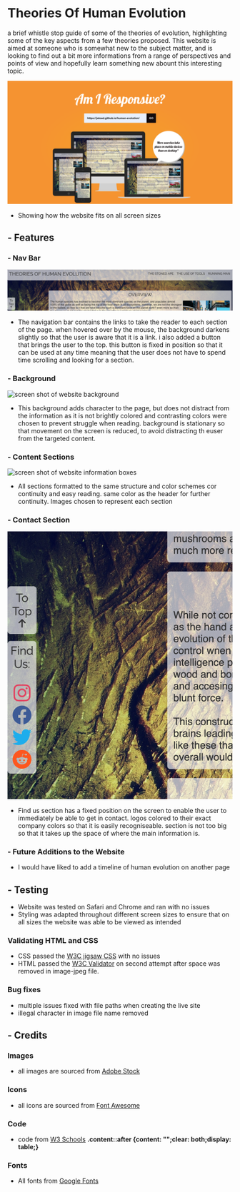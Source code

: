 # Theories Of Human Evolution
a brief whistle stop guide of some of the theories of evolution, highlighting some of the key aspects from a few theories
proposed. This website is aimed at someone who is somewhat new to the subject matter, and is looking to find out a bit 
more informations from a range of perspectives and points of view and hopefully learn something new abount this interesting topic.

![screen shot of website on different size screens](/assets/images/responsive.png)
- Showing how the website fits on all screen sizes

## - Features

### - Nav Bar

![screen shot of nav bar and to top button](/assets/images/nav.png)
- The navigation bar contains the links to take the reader to each section of the page. when hovered over by the mouse, the background darkens slightly so that the user is aware that it is a link. i also added a button that brings the user to the top. this button is fixed in position so that it can be used at any time meaning that the user does not have to spend time scrolling and looking for a section. 

### - Background

![screen shot of website background](/assets/images/background.png)
- This background adds character to the page, but does not distract from the information as it is not brightly colored 
and contrasting colors were chosen to prevent struggle when reading. background is stationary so that movement on the screen is reduced, to avoid distracting th euser from the targeted content.

### - Content Sections

![screen shot of website information boxes](/assets/images/content.png)
- All sections formatted to the same structure and color schemes cor continuity and easy reading. same color as the header for further continuity. Images chosen to represent each section 

### - Contact Section

![screen shot of website information boxes](/assets/images/socials.png)
- Find us section has a fixed position on the screen to enable the user to immediately be able to get in contact. logos colored to their exact company colors so that it is easily recogniseable. section is not too big so that it takes up the space of where the main information is. 

### - Future Additions to the Website
- I would have liked to add a timeline of human evolution on another page

## - Testing

- Website was tested on Safari and Chrome and ran with no issues 
- Styling was adapted throughout different screen sizes to ensure that on all sizes the website was able to be viewed as intended 

### Validating HTML and CSS
- CSS passed the [W3C jigsaw CSS](https://jigsaw.w3.org/css-validator/) with no issues 
- HTML passed the [W3C Validator](https://validator.w3.org/) on second attempt after space was removed in image-jpeg file.

### Bug fixes 
- multiple issues fixed with file paths when creating the live site
- illegal character in image file name removed

## - Credits 

### Images 
- all images are sourced from [Adobe Stock](https://stock.adobe.com/uk/)
### Icons 
- all icons are sourced from [Font Awesome](https://fontawesome.com/)
### Code
- code from [W3 Schools](https://www.w3schools.com/) 
**.content::after {content: "";clear: both;display: table;}**
### Fonts 
- All fonts from [Google Fonts](https://fonts.google.com/)                                                  





